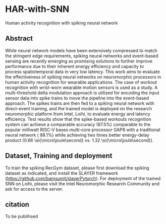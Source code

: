 # HAR-with-SNN
Human activity recognition with spiking neural network

## Abstract
While neural network models have been extensively compressed to match the stringent edge requirements, spiking neural networks and event-based sensing are recently emerging as promising solutions to further improve performance due to their inherent energy efficiency and capacity to process spatiotemporal data in very low latency. This work aims to evaluate the effectiveness of spiking neural networks on neuromorphic processors in human activity recognition for wearable applications. The case of workout recognition with wrist-worn wearable motion sensors is used as a study. A multi-threshold delta modulation approach is utilized for encoding the input sensor data into spike trains to move the pipeline into the event-based approach. The spikes trains are then fed to a spiking neural network with direct-event training, and the trained model is deployed on the research neuromorphic platform from Intel, Loihi,  to evaluate energy and latency efficiency. Test results show that the spike-based workouts recognition system can achieve a comparable accuracy (87.5\%) comparable to the popular milliwatt RISC-V bases multi-core processor GAP8 with a traditional neural network ( 88.1\%) while achieving two times better energy-delay product (0.66 \si{\micro\joule\second} vs. 1.32 \si{\micro\joule\second}). 

## Dataset, Training and deployment
To train the spiking RecGym dataset, please first download the spiking dataset as indicated, and install the SLAYER framework (https://github.com/bamsumit/slayerPytorch).
For deployment of the trained SNN on Loihi, please visit the Intel Neuromorphic Research Community and ask for access to the server.

## citation
To be publihsed
